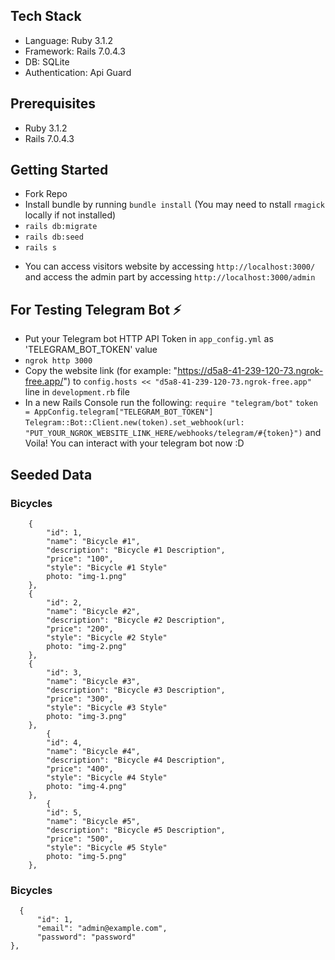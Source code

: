 ## Tech Stack
- Language: Ruby 3.1.2
- Framework: Rails 7.0.4.3
- DB: SQLite
- Authentication: Api Guard

## Prerequisites

- Ruby 3.1.2
- Rails 7.0.4.3

## Getting Started

- Fork Repo
- Install bundle by running ```bundle install``` (You may need to nstall ```rmagick``` locally if not installed)
- ```rails db:migrate```
- ```rails db:seed```
- ```rails s```

* You can access visitors website by accessing ```http://localhost:3000/``` and access the admin part by accessing ```http://localhost:3000/admin``` 

## For Testing Telegram Bot ⚡
- Put your Telegram bot HTTP API Token in ```app_config.yml``` as 'TELEGRAM_BOT_TOKEN' value
- ```ngrok http 3000```
- Copy the website link (for example: "https://d5a8-41-239-120-73.ngrok-free.app/") to ```config.hosts << "d5a8-41-239-120-73.ngrok-free.app"``` line in ```development.rb``` file
- In a new Rails Console run the following: 
  ```require "telegram/bot"```
  ```token = AppConfig.telegram["TELEGRAM_BOT_TOKEN"]```
  ```Telegram::Bot::Client.new(token).set_webhook(url: "PUT_YOUR_NGROK_WEBSITE_LINK_HERE/webhooks/telegram/#{token}")``` and Voila! You can interact with your telegram bot now :D

## Seeded Data
### Bicycles
```
    {
        "id": 1,
        "name": "Bicycle #1",
        "description": "Bicycle #1 Description",
        "price": "100",
        "style": "Bicycle #1 Style"
        photo: "img-1.png"
    },
    {
        "id": 2,
        "name": "Bicycle #2",
        "description": "Bicycle #2 Description",
        "price": "200",
        "style": "Bicycle #2 Style"
        photo: "img-2.png"
    },
    {
        "id": 3,
        "name": "Bicycle #3",
        "description": "Bicycle #3 Description",
        "price": "300",
        "style": "Bicycle #3 Style"
        photo: "img-3.png"
    },
        {
        "id": 4,
        "name": "Bicycle #4",
        "description": "Bicycle #4 Description",
        "price": "400",
        "style": "Bicycle #4 Style"
        photo: "img-4.png"
    },
        {
        "id": 5,
        "name": "Bicycle #5",
        "description": "Bicycle #5 Description",
        "price": "500",
        "style": "Bicycle #5 Style"
        photo: "img-5.png"
    },
```

### Bicycles
```
  {
      "id": 1,
      "email": "admin@example.com",
      "password": "password"
},
```
